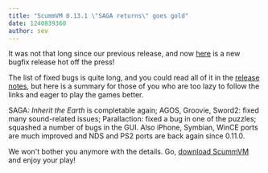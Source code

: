 ```yaml
---
title: "ScummVM 0.13.1 \"SAGA returns\" goes gold"
date: 1240839360
author: sev
---
```


It was not that long since our previous release, and now [here](/downloads/) is a new bugfix release hot off the press!

The list of fixed bugs is quite long, and you could read all of it in the [release notes](/frs/scummvm/0.13.1/ReleaseNotes), but here is a summary for those of you who are too lazy to follow the links and eager to play the games better.

SAGA: *Inherit the Earth* is completable again; AGOS, Groovie, Sword2: fixed many sound-related issues; Parallaction: fixed a bug in one of the puzzles; squashed a number of bugs in the GUI. Also iPhone, Symbian, WinCE ports are much improved and NDS and PS2 ports are back again since 0.11.0.

We won't bother you anymore with the details. Go, [download ScummVM](/downloads/) and enjoy your play!
